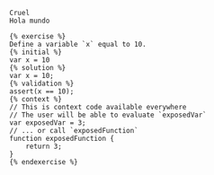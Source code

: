 ```
Cruel
Hola mundo
```

    {% exercise %}
    Define a variable `x` equal to 10.
    {% initial %}
    var x = 10
    {% solution %}
    var x = 10;
    {% validation %}
    assert(x == 10);
    {% context %}
    // This is context code available everywhere
    // The user will be able to evaluate `exposedVar`
    var exposedVar = 3;
    // ... or call `exposedFunction`
    function exposedFunction {
        return 3;
    }
    {% endexercise %}



